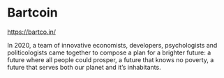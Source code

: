 # Bartcoin

https://bartco.in/

In 2020, a team of innovative economists, developers, psychologists and politicologists came together to compose a plan for a brighter future: a future where all people could prosper, a future that knows no poverty, a future that serves both our planet and it’s inhabitants.
